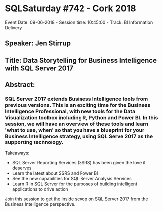 # SQLSaturday #742 - Cork 2018
Event Date: 09-06-2018 - Session time: 10:45:00 - Track: BI Information Delivery
## Speaker: Jen Stirrup
## Title: Data Storytelling for Business Intelligence with SQL Server 2017
## Abstract:
### SQL Server 2017 extends Business Intelligence tools from previous versions. This is an exciting time for the Business Intelligence Professional, with new tools for the Data Visualization toolbox including R, Python and Power BI. In this session, we will have an overview of these tools and learn 'what to use, when' so that you have a blueprint for your Business Intelligence strategy, using SQL Serve 2017 as the supporting technology.

Takeaways:
- SQL Server Reporting Services (SSRS) has been given the love it deserves
- Learn the latest about SSRS and Power BI
- See the new capabilities for SQL Server Analysis Services
- Learn R in SQL Server for the purposes of building intelligent applications to drive action

Join this session to get the inside scoop on SQL Server 2017 from the Business Intelligence perspective.
